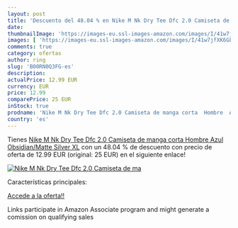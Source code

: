 ```yaml
---
layout: post
title: 'Descuento del 48.04 % en Nike M Nk Dry Tee Dfc 2.0 Camiseta de ma'
date: 
thumbnailImage: 'https://images-eu.ssl-images-amazon.com/images/I/41w7jfXK6GL._SL200_.jpg'
images: [ 'https://images-eu.ssl-images-amazon.com/images/I/41w7jfXK6GL._SL200_.jpg' ]
comments: true
category: ofertas
author: ring
slug: 'B00RN0Q3FG-es'
description:
actualPrice: 12.99 EUR
currency: EUR
price: 12.99
comparePrice: 25 EUR
inStock: true
prodname: 'Nike M Nk Dry Tee Dfc 2.0 Camiseta de manga corta  Hombre  Azul  Obsidian/Matte Silver   XL'
country: 'es'
---
```


Tienes [Nike M Nk Dry Tee Dfc 2.0 Camiseta de manga corta  Hombre  Azul  Obsidian/Matte Silver   XL](https://www.amazon.es/dp/B00RN0Q3FG/?tag=tolees-21) con un 48.04 % de descuento con precio de oferta de 12.99 EUR (original: 25 EUR) en el siguiente enlace!

[![Nike M Nk Dry Tee Dfc 2.0 Camiseta de ma](https://images-eu.ssl-images-amazon.com/images/I/41w7jfXK6GL._SL200_.jpg)](https://www.amazon.es/dp/B00RN0Q3FG/?tag=tolees-21)

Características principales:


[Accede a la oferta!!](https://www.amazon.es/dp/B00RN0Q3FG/?tag=tolees-21)

Links participate in Amazon Associate program and might generate a comission on qualifying sales


